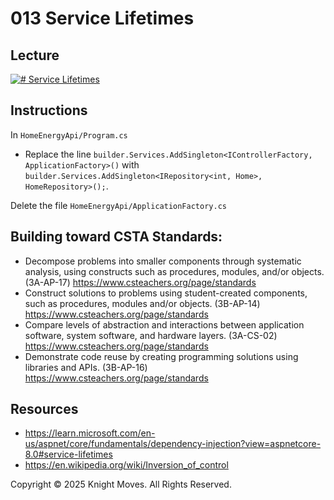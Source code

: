 # 013 Service Lifetimes

## Lecture

[![# Service Lifetimes](https://img.youtube.com/vi/Hv63d-GBeds/0.jpg)](https://www.youtube.com/watch?v=Hv63d-GBeds)

## Instructions

In `HomeEnergyApi/Program.cs`
- Replace the line `builder.Services.AddSingleton<IControllerFactory, ApplicationFactory>()` with `builder.Services.AddSingleton<IRepository<int, Home>, HomeRepository>();`.

Delete the file `HomeEnergyApi/ApplicationFactory.cs`

## Building toward CSTA Standards:

- Decompose problems into smaller components through systematic analysis, using constructs such as procedures, modules, and/or objects. (3A-AP-17) https://www.csteachers.org/page/standards
- Construct solutions to problems using student-created components, such as procedures, modules and/or objects. (3B-AP-14) https://www.csteachers.org/page/standards
- Compare levels of abstraction and interactions between application software, system software, and hardware layers. (3A-CS-02) https://www.csteachers.org/page/standards
- Demonstrate code reuse by creating programming solutions using libraries and APIs. (3B-AP-16) https://www.csteachers.org/page/standards

## Resources

- https://learn.microsoft.com/en-us/aspnet/core/fundamentals/dependency-injection?view=aspnetcore-8.0#service-lifetimes
- https://en.wikipedia.org/wiki/Inversion_of_control

Copyright &copy; 2025 Knight Moves. All Rights Reserved.
